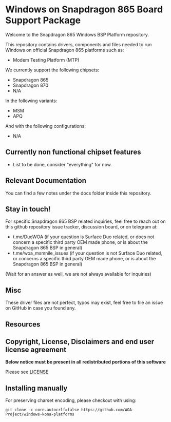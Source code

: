 # Windows on Snapdragon 865 Board Support Package

Welcome to the Snapdragon 865 Windows BSP Platform repository.

This repository contains drivers, components and files needed to run Windows on official Snapdragon 865 platforms such as:

- Modem Testing Platform (MTP)

We currently support the following chipsets:

- Snapdragon 865
- Snapdragon 870
- N/A

In the following variants:

- MSM
- APQ

And with the following configurations:

- N/A

## Currently non functional chipset features

- List to be done, consider "everything" for now.

## Relevant Documentation

You can find a few notes under the docs folder inside this repository.

## Stay in touch!

For specific Snapdragon 865 BSP related inquiries, feel free to reach out on this github repository issue tracker, discussion board, or on telegram at:

- t.me/DuoWOA (if your question is Surface Duo related, or does not concern a specific third party OEM made phone, or is about the Snapdragon 865 BSP in general)
- t.me/woa_msmnile_issues (if your question is not Surface Duo related, or concerns a specific third party OEM made phone, or is about the Snapdragon 865 BSP in general)

(Wait for an answer as well, we are not always available for inquiries)

## Misc

These driver files are not perfect, typos may exist, feel free to file an issue on GitHub in case you found any.

## Resources

## Copyright, License, Disclaimers and end user license agreement

**Below notice must be present in all redistributed portions of this software**

Please see [LICENSE](LICENSE.md)

## Installing manually

For preserving charset encoding, please checkout with using:

```
git clone -c core.autocrlf=false https://github.com/WOA-Project/windows-kona-platforms
```
